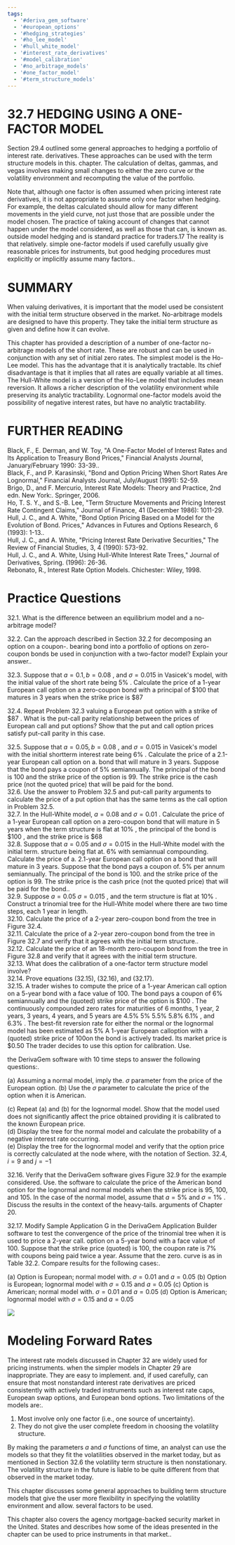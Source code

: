```yaml
---
tags:
  - '#deriva_gem_software'
  - '#european_options'
  - '#hedging_strategies'
  - '#ho_lee_model'
  - '#hull_white_model'
  - '#interest_rate_derivatives'
  - '#model_calibration'
  - '#no_arbitrage_models'
  - '#one_factor_model'
  - '#term_structure_models'
---
```

# 32.7 HEDGING USING A ONE-FACTOR MODEL  

Section 29.4 outlined some general approaches to hedging a portfolio of interest rate. derivatives. These approaches can be used with the term structure models in this. chapter. The calculation of deltas, gammas, and vegas involves making small changes to either the zero curve or the volatility environment and recomputing the value of the portfolio.  

Note that, although one factor is often assumed when pricing interest rate derivatives, it is not appropriate to assume only one factor when hedging. For example, the deltas calculated should allow for many different movements in the yield curve, not just those that are possible under the model chosen. The practice of taking account of changes that cannot happen under the model considered, as well as those that can, is known as. outside model hedging and is standard practice for traders.17 The reality is that relatively. simple one-factor models if used carefully usually give reasonable prices for instruments, but good hedging procedures must explicitly or implicitly assume many factors..  

# SUMMARY  

When valuing derivatives, it is important that the model used be consistent with the initial term structure observed in the market. No-arbitrage models are designed to have this property. They take the initial term structure as given and define how it can evolve.  

This chapter has provided a description of a number of one-factor no-arbitrage models of the short rate. These are robust and can be used in conjunction with any set of initial zero rates. The simplest model is the Ho-Lee model. This has the advantage that it is analytically tractable. Its chief disadvantage is that it implies that all rates are equally variable at all times. The Hull-White model is a version of the Ho-Lee model that includes mean reversion. It allows a richer description of the volatility environment while preserving its analytic tractability. Lognormal one-factor models avoid the possibility of negative interest rates, but have no analytic tractability.  

# FURTHER READING  

Black, F., E. Derman, and W. Toy, "A One-Factor Model of Interest Rates and Its Application to Treasury Bond Prices," Financial Analysts Journal, January/February 1990: 33-39..   
Black, F., and P. Karasinski, "Bond and Option Pricing When Short Rates Are Lognormal," Financial Analysts Journal, July/August (1991): 52-59.   
Brigo, D., and F. Mercurio, Interest Rate Models: Theory and Practice, 2nd edn. New York:. Springer, 2006.   
Ho, T. S. Y., and S.-B. Lee, "Term Structure Movements and Pricing Interest Rate Contingent Claims," Journal of Finance, 41 (December 1986): 1011-29.   
Hull, J. C., and A. White, "Bond Option Pricing Based on a Model for the Evolution of Bond. Prices," Advances in Futures and Options Research, 6 (1993): 1-13..   
Hull, J. C., and A. White, "Pricing Interest Rate Derivative Securities," The Review of Financial Studies, 3, 4 (1990): 573-92.   
Hull, J. C., and A. White, Using Hull-White Interest Rate Trees," Journal of Derivatives, Spring. (1996): 26-36.   
Rebonato, R., Interest Rate Option Models. Chichester: Wiley, 1998.  

# Practice Questions  

32.1. What is the difference between an equilibrium model and a no-arbitrage model?  

32.2. Can the approach described in Section 32.2 for decomposing an option on a coupon-. bearing bond into a portfolio of options on zero-coupon bonds be used in conjunction with a two-factor model? Explain your answer..  

32.3. Suppose that $a=0.1,b=0.08$ , and $\sigma=0.015$ in Vasicek's model, with the initial value of the short rate being $5\%$ . Calculate the price of a 1-year European call option on a zero-coupon bond with a principal of $\$100$ that matures in 3 years when the strike price is $\$87$  

32.4. Repeat Problem 32.3 valuing a European put option with a strike of $\$87$ . What is the put-call parity relationship between the prices of European call and put options? Show that the put and call option prices satisfy put-call parity in this case.  

32.5. Suppose that $a=0.05,b=0.08$ , and $\sigma=0.015$ in Vasicek's model with the initial shortterm interest rate being $6\%$ . Calculate the price of a 2.1-year European call option on a. bond that will mature in 3 years. Suppose that the bond pays a coupon of $5\%$ semiannually. The principal of the bond is 100 and the strike price of the option is 99. The strike price is the cash price (not the quoted price) that will be paid for the bond.   
32.6. Use the answer to Problem 32.5 and put-call parity arguments to calculate the price of a put option that has the same terms as the call option in Problem 32.5.   
32.7. In the Hull-White model, $a=0.08$ and $\sigma=0.01$ . Calculate the price of a 1-year European call option on a zero-coupon bond that will mature in 5 years when the term structure is flat at $10\%$ , the principal of the bond is $\$100$ , and the strike price is $\$68$   
32.8. Suppose that $a=0.05$ and $\sigma=0.015$ in the Hull-White model with the initial term. structure being flat at. $6\%$ with semiannual compounding. Calculate the price of a. 2.1-year European call option on a bond that will mature in 3 years. Suppose that the bond pays a coupon of. $5\%$ per annum semiannually. The principal of the bond is 100. and the strike price of the option is 99. The strike price is the cash price (not the quoted price) that will be paid for the bond..   
32.9. Suppose $a=0.05$ $\sigma=0.015$ , and the term structure is flat at $10\%$ . Construct a trinomial tree for the Hull-White model where there are two time steps, each 1 year in length.   
32.10. Calculate the price of a 2-year zero-coupon bond from the tree in Figure 32.4.   
32.11. Calculate the price of a 2-year zero-coupon bond from the tree in Figure 32.7 and verify that it agrees with the initial term structure..   
32.12. Calculate the price of an 18-month zero-coupon bond from the tree in Figure 32.8 and verify that it agrees with the initial term structure.   
32.13. What does the calibration of a one-factor term structure model involve?   
32.14. Prove equations (32.15), (32.16), and (32.17).   
32.15. A trader wishes to compute the price of a 1-year American call option on a 5-year bond with a face value of 100. The bond pays a coupon of $6\%$ semiannually and the (quoted) strike price of the option is $\$100$ . The continuously compounded zero rates for maturities of 6 months, 1 year, 2 years, 3 years, 4 years, and 5 years are $4.5\%$ $5\%$ $5.5\%$ $5.8\%$ $6.1\%$ , and $6.3\%$ . The best-fit reversion rate for either the normal or the lognormal model has been estimated as $5\%$ A 1-year European calloption with a (quoted) strike price of 100on the bond is actively traded. Its market price is $\$0.50$ The trader decides to use this option for calibration. Use.  

the DerivaGem software with 10 time steps to answer the following questions:.  

(a) Assuming a normal model, imply the. $\sigma$ parameter from the price of the European option. (b) Use the $\sigma$ parameter to calculate the price of the option when it is American.  

(c) Repeat (a) and (b) for the lognormal model. Show that the model used does not significantly affect the price obtained providing it is calibrated to the known European price.   
(d) Display the tree for the normal model and calculate the probability of a negative interest rate occurring.   
(e) Display the tree for the lognormal model and verify that the option price is correctly calculated at the node where, with the notation of Section. $32.4,i=9$ and $j=-1$  

32.16. Verify that the DerivaGem software gives Figure 32.9 for the example considered. Use. the software to calculate the price of the American bond option for the lognormal and normal models when the strike price is 95, 100, and 105. In the case of the normal model, assume that $a=5\%$ and $\sigma=1\%$ . Discuss the results in the context of the heavy-tails. arguments of Chapter 20.  

32.17. Modify Sample Application G in the DerivaGem Application Builder software to test the convergence of the price of the trinomial tree when it is used to price a 2-year call. option on a 5-year bond with a face value of 100. Suppose that the strike price (quoted) is 100, the coupon rate is $7\%$ with coupons being paid twice a year. Assume that the zero. curve is as in Table 32.2. Compare results for the following cases:.  

(a) Option is European; normal model with. $\sigma=0.01$ and $a=0.05$ (b) Option is European; lognormal model with $\sigma=0.15$ and $a=0.05$ (c) Option is American; normal model with. $\sigma=0.01$ and $a=0.05$ (d) Option is American; lognormal model with $\sigma=0.15$ and $a=0.05$  

![](images/211a9be27deb03c073e4657e1d495db1fbe8611ee052db309898205341fd588c.jpg)  

# Modeling Forward Rates  

The interest rate models discussed in Chapter 32 are widely used for pricing instruments. when the simpler models in Chapter 29 are inappropriate. They are easy to implement. and, if used carefully, can ensure that most nonstandard interest rate derivatives are priced consistently with actively traded instruments such as interest rate caps, European swap options, and European bond options. Two limitations of the models are:.  

1. Most involve only one factor (i.e., one source of uncertainty).   
2. They do not give the user complete freedom in choosing the volatility structure.  

By making the parameters $a$ and $\sigma$ functions of time, an analyst can use the models so that they fit the volatilities observed in the market today, but as mentioned in Section 32.6 the volatility term structure is then nonstationary. The volatility structure in the future is liable to be quite different from that observed in the market today.  

This chapter discusses some general approaches to building term structure models that give the user more flexibility in specifying the volatility environment and allow. several factors to be used.  

This chapter also covers the agency mortgage-backed security market in the United. States and describes how some of the ideas presented in the chapter can be used to price instruments in that market..  
